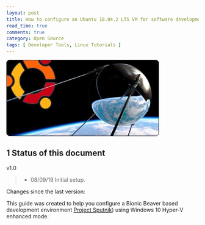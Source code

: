 ```yaml
---
layout: post
title: How to configure an Ubuntu 18.04.2 LTS VM for software development
read_time: true
comments: true
category: Open Source 
tags: [ Developer Tools, Linux Tutorials ]
---
```


![Project Sputnik](/assets/sputnik.png)

**1 Status of this document**
-----------------------------

v1.0
> * 08/09/19 Initial setup.

Changes since the last version:

This guide was created to help you configure a Bionic Beaver based development environment [Project Sputnik](https://bartongeorge.io/2018/11/29/sputnik-turns-6-presenting-the-folks-behind-it/)) using Windows 10 Hyper-V enhanced mode.
